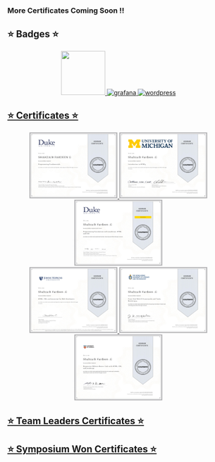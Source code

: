 ### More Certificates Coming Soon !!

<h2>⭐ Badges ⭐</h2>
 
 <p align="center">
<a href="https://www.credly.com/org/certiprof/badge/scrum-foundation-professional-certificate.1"><img src="https://github.com/keikomori/icons-badges/blob/master/badges/scrum-foundation-professional-certificate.1.png"  width="100" height="100"/>
<a href="https://www.credly.com/earner/earned/badge/93bb1ef0-7d5d-4a0b-bd96-9b7b542c1677/"><img src="https://github.com/keikomori/icons-badges/blob/master/badges/cybersecurity-essentials.png" alt="grafana" width="100" height="100"/>
<a href="https://www.credly.com/badges/2a093b9f-925d-43d0-932f-ad1fca326901/public_url"><img src="https://github.com/keikomori/icons-badges/blob/master/badges/networking-academy-learn-a-thon-2021.1.png" alt="wordpress" width="100" height="100"/>
</p>


<h2>⭐ Certificates ⭐</h2>

 <p align="center"> 
    <a href="https://www.coursera.org/account/accomplishments/verify/U4X4F8M7LBLF"><img src="Certificates/1. Programming Fundamentals.jpg"  width="200" height="150"/>
     <a href="https://www.coursera.org/account/accomplishments/verify/U4X4F8M7LBLF"><img src="Certificates/2. Introduction To HTML 5.jpg"  width="200" height="150"/>
      <a href="https://www.coursera.org/account/accomplishments/verify/U4X4F8M7LBLF"><img src="Certificates/3. Programming Foundation With JavaScript, Html & Css.jpg"  width="200" height="150"/>
       <br>
       <a href="https://www.coursera.org/account/accomplishments/verify/U4X4F8M7LBLF"><img src="Certificates/4. Html, Css & Js For Web Developers.jpg"  width="200" height="150"/>
        <a href="https://www.coursera.org/account/accomplishments/verify/U4X4F8M7LBLF"><img src="Certificates/5. Front End Web UI Framework & Tools - Bootstrap 4.jpg"  width="200" height="150"/>
         <a href="https://www.coursera.org/account/accomplishments/verify/U4X4F8M7LBLF"><img src="Certificates/6. Responsive Website Basic Code With Html, Css & JavaScript.jpg"  width="200" height="150"/>
  </p>


<h2>⭐ Team Leaders Certificates ⭐</h2>

 <p align="center"> 
 </p>
 
 
 
<h2>⭐ Symposium Won Certificates ⭐</h2>

 <p align="center"> 
 </p>
